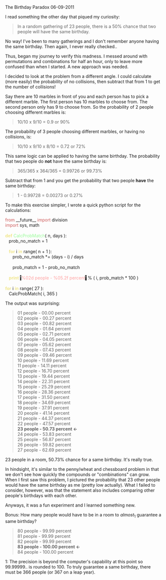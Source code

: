 The Birthday Paradox
06-09-2011    

I read something the other day that piqued my curiosity:

> In a random gathering of 23 people, there is a 50% chance that two people will have the same birthday.

No way! I've been to many gatherings and I don't remember anyone having the same birthday. Then again, I never really checked..

Thus, began my journey to verify this madness. I messed around with permutations and combinations for half an hour, only to leave more confused than when I started. A new approach was needed.

I decided to look at the problem from a different angle. I could calculate (more easily) the probability of no collisions, then subtract that from 1 to get the number of collisions!

Say there are 10 marbles in front of you and each person has to pick a different marble. The first person has 10 marbles to choose from. The second person only has 9 to choose from. So the probability of 2 people choosing different marbles is:

> 10/10 x 9/10 = 0.9 or 90%

The probability of 3 people choosing different marbles, or having no collisions, is:

> 10/10 x 9/10 x 8/10 = 0.72 or 72%

This same logic can be applied to having the same birthday. The probability that two people do **not** have the same birthday is:

> 365/365 x 364/365 = 0.99726 or 99.73%

Subtract that from 1 and you get the probability that two people **have** the same birthday:

> 1 - 0.99728 =  0.00273 or 0.27%

To make this exercise simpler, I wrote a quick python script for the calculations:

<div id="code">
<font color="#cd5c5c">from</font>&nbsp;__future__ <font color="#cd5c5c">import</font>&nbsp;division<br>
<font color="#cd5c5c">import</font>&nbsp;sys, math<br>
<br>
<font color="#f0e68c"><b>def</b></font>&nbsp;<font color="#98fb98">CalcProbMatch</font>( n, days ):<br>
&nbsp;&nbsp; prob_no_match = 1<br>
<br>
&nbsp;&nbsp; <font color="#f0e68c"><b>for</b></font>&nbsp;i <font color="#f0e68c"><b>in</b></font>&nbsp;range( n + 1 ):<br>
&nbsp;&nbsp;&nbsp;&nbsp;&nbsp;&nbsp;prob_no_match *= (days - i) / days<br>
<br>
&nbsp;&nbsp;&nbsp;&nbsp;&nbsp;&nbsp;prob_match = 1 - prob_no_match<br>
<br>
&nbsp;&nbsp; <font color="#f0e68c"><b>print</b></font>&nbsp;<span style="background-color: #333333"><font color="#ffffff">'</font></span><font color="#ffa0a0">%02d people - %05.2f percent</font><span style="background-color: #333333"><font color="#ffffff">'</font></span>&nbsp;% ( i, prob_match * 100 )<br>
<br>
<font color="#f0e68c"><b>for</b></font>&nbsp;i <font color="#f0e68c"><b>in</b></font>&nbsp;range( 27 ):<br>
&nbsp;&nbsp; CalcProbMatch( i, 365 )<br>
</div>

The output was surprising:

> 01 people - 00.00 percent  
02 people - 00.27 percent  
03 people - 00.82 percent  
04 people - 01.64 percent  
05 people - 02.71 percent  
06 people - 04.05 percent  
07 people - 05.62 percent  
08 people - 07.43 percent  
09 people - 09.46 percent  
10 people - 11.69 percent  
11 people - 14.11 percent  
12 people - 16.70 percent  
13 people - 19.44 percent  
14 people - 22.31 percent  
15 people - 25.29 percent  
16 people - 28.36 percent  
17 people - 31.50 percent  
18 people - 34.69 percent  
19 people - 37.91 percent  
20 people - 41.14 percent  
21 people - 44.37 percent  
22 people - 47.57 percent  
<b>23 people - 50.73 percent <-</b>    
24 people - 53.83 percent  
25 people - 56.87 percent    
26 people - 59.82 percent  
27 people - 62.69 percent  

23 people in a room, 50.73% chance for a same birthday. It's really true.

In hindsight, it's similar to the penny/wheat and chessboard problem in that we don't see how quickly the compounds or "combinations" can grow. When I first saw this problem, I pictured the probability that 23 other people would have the same birthday as me (pretty low actually). What I failed to consider, however, was that the statement also includes comparing other people's birthdays with each other.

Anyways, it was a fun experiment and I learned something new.

Bonus: How many people would have to be in a room to *almost*<sub>1</sub> guarantee a same birthday?

> 80 people - 99.99 percent  
81 people - 99.99 percent  
82 people - 99.99 percent  
<b>83 people - 100.00 percent <-</b>  
84 people - 100.00 percent  

1: The precision is beyond the computer's capability at this point so 99.99999.. is rounded to 100. To truly guarantee a same birthday, there must be 366 people (or 367 on a leap year).
